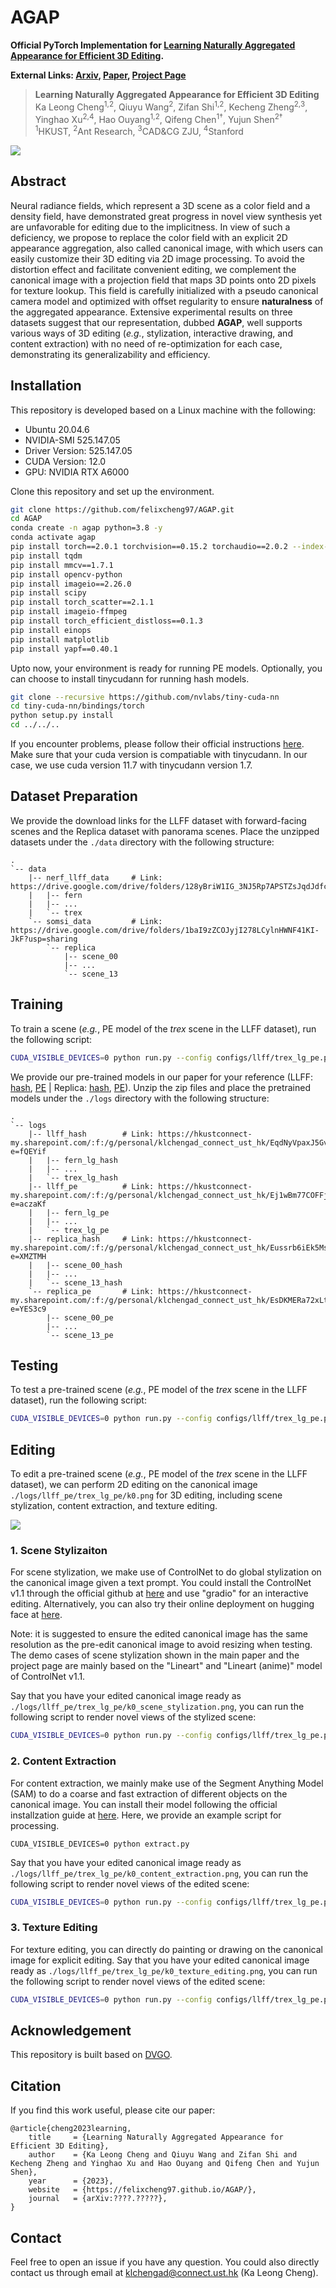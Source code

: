 # AGAP

**Official PyTorch Implementation for [Learning Naturally Aggregated Appearance for Efficient 3D Editing](https://felixcheng97.github.io/AGAP/).**

**External Links: [Arxiv](https://klchengad.student.ust.hk/research/agap/paper.pdf), [Paper](https://klchengad.student.ust.hk/research/agap/paper.pdf), [Project Page](https://felixcheng97.github.io/AGAP/)**

> **Learning Naturally Aggregated Appearance for Efficient 3D Editing** <br>
>  Ka Leong Cheng<sup>1,2</sup>, Qiuyu Wang<sup>2</sup>, Zifan Shi<sup>1,2</sup>, Kecheng Zheng<sup>2,3</sup>, Yinghao Xu<sup>2,4</sup>, Hao Ouyang<sup>1,2</sup>, Qifeng Chen<sup>1&dagger;</sup>, Yujun Shen<sup>2&dagger;</sup> <br>
>  <sup>1</sup>HKUST, <sup>2</sup>Ant Research, <sup>3</sup>CAD&CG ZJU, <sup>4</sup>Stanford<br>

![](./figures/pipeline.jpg)


## Abstract
Neural radiance fields, which represent a 3D scene as a color field and a density field, have demonstrated great progress in novel view synthesis yet are unfavorable for editing due to the implicitness. In view of such a deficiency, we propose to replace the color field with an explicit 2D appearance aggregation, also called canonical image, with which users can easily customize their 3D editing via 2D image processing. To avoid the distortion effect and facilitate convenient editing, we complement the canonical image with a projection field that maps 3D points onto 2D pixels for texture lookup. This field is carefully initialized with a pseudo canonical camera model and optimized with offset regularity to ensure **naturalness** of the aggregated appearance. Extensive experimental results on three datasets suggest that our representation, dubbed **AGAP**, well supports various ways of 3D editing (*e.g.*, stylization, interactive drawing, and content extraction) with no need of re-optimization for each case, demonstrating its generalizability and efficiency.


## Installation
This repository is developed based on a Linux machine with the following:
* Ubuntu 20.04.6
* NVIDIA-SMI 525.147.05
* Driver Version: 525.147.05
* CUDA Version: 12.0
* GPU: NVIDIA RTX A6000

Clone this repository and set up the environment. 
```bash
git clone https://github.com/felixcheng97/AGAP.git
cd AGAP
conda create -n agap python=3.8 -y
conda activate agap
pip install torch==2.0.1 torchvision==0.15.2 torchaudio==2.0.2 --index-url https://download.pytorch.org/whl/cu117
pip install tqdm
pip install mmcv==1.7.1
pip install opencv-python
pip install imageio==2.26.0
pip install scipy
pip install torch_scatter==2.1.1
pip install imageio-ffmpeg
pip install torch_efficient_distloss==0.1.3
pip install einops
pip install matplotlib
pip install yapf==0.40.1
```
Upto now, your environment is ready for running PE models. Optionally, you can choose to install tinycudann for running hash models.
```bash
git clone --recursive https://github.com/nvlabs/tiny-cuda-nn
cd tiny-cuda-nn/bindings/torch
python setup.py install
cd ../../..
```
If you encounter problems, please follow their official instructions [here](https://github.com/NVlabs/tiny-cuda-nn.git). Make sure that your cuda version is compatiable with tinycudann. In our case, we use cuda version 11.7 with tinycudann version 1.7.


## Dataset Preparation
We provide the download links for the LLFF dataset with forward-facing scenes and the Replica dataset with panorama scenes. Place the unzipped datasets under the `./data` directory with the following structure:
```
.
`-- data
    |-- nerf_llff_data     # Link: https://drive.google.com/drive/folders/128yBriW1IG_3NJ5Rp7APSTZsJqdJdfc1
    |   |-- fern
    |   |-- ...
    |   `-- trex
    `-- somsi_data         # Link: https://drive.google.com/drive/folders/1baI9zZCOJyjI278LCylnHWNF41KI-JkF?usp=sharing
        `-- replica
            |-- scene_00
            |-- ...
            `-- scene_13
```


## Training
To train a scene (*e.g.*, PE model of the *trex* scene in the LLFF dataset), run the following script:
```bash
CUDA_VISIBLE_DEVICES=0 python run.py --config configs/llff/trex_lg_pe.py --render_train --dump_images --no_reload
```
We provide our pre-trained models in our paper for your reference (LLFF: [hash](https://hkustconnect-my.sharepoint.com/:f:/g/personal/klchengad_connect_ust_hk/EqdNyVpaxJ5GvJFJxhmdNeMBpjWCVnZXT8vrg8oTWvMOGA?e=fQEYif), [PE](https://hkustconnect-my.sharepoint.com/:f:/g/personal/klchengad_connect_ust_hk/Ej1wBm77COFFjs154RVObw4B9PEhCrx1CKKsFII6fcxadw?e=aczaKf) | Replica: [hash](https://hkustconnect-my.sharepoint.com/:f:/g/personal/klchengad_connect_ust_hk/Eussrb6iEk5MsueueoKQbigBG2OwejKxVg3t3RcUGhUHJA?e=XMZTMH), [PE](https://hkustconnect-my.sharepoint.com/:f:/g/personal/klchengad_connect_ust_hk/EsDKMERa72xLti6U_9B0FLIBSeiRm0crUhyq8Ean_mgltQ?e=YES3c9)). Unzip the zip files and place the pretrained models under the `./logs` directory with the following structure:
```
.
`-- logs
    |-- llff_hash        # Link: https://hkustconnect-my.sharepoint.com/:f:/g/personal/klchengad_connect_ust_hk/EqdNyVpaxJ5GvJFJxhmdNeMBpjWCVnZXT8vrg8oTWvMOGA?e=fQEYif
    |   |-- fern_lg_hash
    |   |-- ...
    |   `-- trex_lg_hash
    |-- llff_pe          # Link: https://hkustconnect-my.sharepoint.com/:f:/g/personal/klchengad_connect_ust_hk/Ej1wBm77COFFjs154RVObw4B9PEhCrx1CKKsFII6fcxadw?e=aczaKf
    |   |-- fern_lg_pe
    |   |-- ...
    |   `-- trex_lg_pe
    |-- replica_hash     # Link: https://hkustconnect-my.sharepoint.com/:f:/g/personal/klchengad_connect_ust_hk/Eussrb6iEk5MsueueoKQbigBG2OwejKxVg3t3RcUGhUHJA?e=XMZTMH
    |   |-- scene_00_hash
    |   |-- ...
    |   `-- scene_13_hash
    `-- replica_pe       # Link: https://hkustconnect-my.sharepoint.com/:f:/g/personal/klchengad_connect_ust_hk/EsDKMERa72xLti6U_9B0FLIBSeiRm0crUhyq8Ean_mgltQ?e=YES3c9
        |-- scene_00_pe
        |-- ...
        `-- scene_13_pe
```


## Testing
To test a pre-trained scene (*e.g.*, PE model of the *trex* scene in the LLFF dataset), run the following script:
```bash
CUDA_VISIBLE_DEVICES=0 python run.py --config configs/llff/trex_lg_pe.py --render_test --render_video --dump_images
```


## Editing
To edit a pre-trained scene (*e.g.*, PE model of the *trex* scene in the LLFF dataset), we can perform 2D editing on the canonical image `./logs/llff_pe/trex_lg_pe/k0.png` for 3D editing, including scene stylization, content extraction, and texture editing.

![](./figures/teaser.jpg)

### 1. Scene Stylizaiton
For scene stylization, we make use of ControlNet to do global stylization on the canonical image given a text prompt. You could install the ControlNet v1.1 through the official github at [here](https://github.com/lllyasviel/ControlNet-v1-1-nightly.git) and use "gradio" for an interactive editing. Alternatively, you can also try their online deployment on hugging face at [here](https://huggingface.co/spaces/hysts/ControlNet-v1-1).

Note: it is suggested to ensure the edited canonical image has the same resolution as the pre-edit canonical image to avoid resizing when testing. The demo cases of scene stylization shown in the main paper and the project page are mainly based on the "Lineart" and "Lineart (anime)" model of ControlNet v1.1.

Say that you have your edited canonical image ready as `./logs/llff_pe/trex_lg_pe/k0_scene_stylization.png`, you can run the following script to render novel views of the stylized scene:
```bash
CUDA_VISIBLE_DEVICES=0 python run.py --config configs/llff/trex_lg_pe.py --render_video --dump_images --edit scene_stylization
```

### 2. Content Extraction
For content extraction, we mainly make use of the Segment Anything Model (SAM) to do a coarse and fast extraction of different objects on the canonical image. You can install their model following the official installzation guide at [here](https://github.com/facebookresearch/segment-anything). Here, we provide an example script for processing.
```
CUDA_VISIBLE_DEVICES=0 python extract.py
```

Say that you have your edited canonical image ready as `./logs/llff_pe/trex_lg_pe/k0_content_extraction.png`, you can run the following script to render novel views of the edited scene:
```bash
CUDA_VISIBLE_DEVICES=0 python run.py --config configs/llff/trex_lg_pe.py --render_video --dump_images --edit content_extraction
```

### 3. Texture Editing
For texture editing, you can directly do painting or drawing on the canonical image for explicit editing. Say that you have your edited canonical image ready as `./logs/llff_pe/trex_lg_pe/k0_texture_editing.png`, you can run the following script to render novel views of the edited scene:
```bash
CUDA_VISIBLE_DEVICES=0 python run.py --config configs/llff/trex_lg_pe.py --render_video --dump_images --edit texture_editing
```


## Acknowledgement
This repository is built based on [DVGO](https://github.com/sunset1995/DirectVoxGO).


## Citation
If you find this work useful, please cite our paper:
```
@article{cheng2023learning,
    title     = {Learning Naturally Aggregated Appearance for Efficient 3D Editing}, 
    author    = {Ka Leong Cheng and Qiuyu Wang and Zifan Shi and Kecheng Zheng and Yinghao Xu and Hao Ouyang and Qifeng Chen and Yujun Shen},
    year      = {2023},
    website   = {https://felixcheng97.github.io/AGAP/},
    journal   = {arXiv:????.?????},
}
```

## Contact
Feel free to open an issue if you have any question. You could also directly contact us through email at klchengad@connect.ust.hk (Ka Leong Cheng).